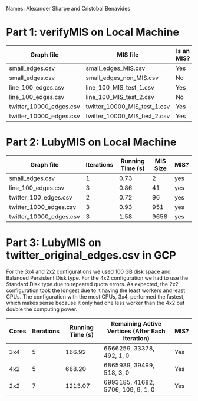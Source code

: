 Names: Alexander Sharpe and Cristobal Benavides

# Part 1: verifyMIS on Local Machine 

|        Graph file       |           MIS file           | Is an MIS? |
| ----------------------- | ---------------------------- | ---------- |
| small_edges.csv         | small_edges_MIS.csv          | Yes        |
| small_edges.csv         | small_edges_non_MIS.csv      | No         |
| line_100_edges.csv      | line_100_MIS_test_1.csv      |  Yes         |
| line_100_edges.csv      | line_100_MIS_test_2.csv      |    No       |
| twitter_10000_edges.csv | twitter_10000_MIS_test_1.csv |     Yes      |
| twitter_10000_edges.csv | twitter_10000_MIS_test_2.csv |    Yes       |

# Part 2: LubyMIS on Local Machine 
| Graph file              | Iterations | Running Time (s) | MIS Size | MIS? |
|------------------------|------------|------------------|----------|------|
| small_edges.csv        | 1          | 0.73             | 2        | yes  |
| line_100_edges.csv     | 3          | 0.86             | 41       | yes  |
| twitter_100_edges.csv  | 2          | 0.72             | 96       | yes  |
| twitter_1000_edges.csv | 3          | 0.93             | 951      | yes  |
| twitter_10000_edges.csv| 3          | 1.58             | 9658     | yes  |


# Part 3: LubyMIS on twitter_original_edges.csv in GCP 

For the 3x4 and 2x2 configurations we used 100 GB disk space and Balanced Persistent Disk type. For the 4x2 configuration we had to use the Standard Disk type due to repeated quota errors. As expected, the 2x2 configuration took the longest due to it having the least workers and least CPUs. The configuration with the most CPUs, 3x4, performed the fastest, which makes sense because it only had one less worker than the 4x2 but double the computing power.

| Cores | Iterations | Running Time (s) | Remaining Active Vertices (After Each Iteration) | MIS? |
| ----- | ---------- | ------------ | ------------------------- | ---- |
| 3x4   |     5       | 166.92 | 6666259, 33378, 492, 1, 0 |   Yes   |
| 4x2   |     5       |     688.20         | 6865939, 39499, 518, 3, 0   |   Yes   |
| 2x2   |     7       |       1213.07       | 6993185, 41682, 5706, 109, 9, 1, 0   |    Yes  |

